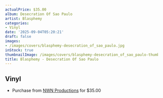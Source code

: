 ```yaml
---
actualPrice: $35.00
album: Desecration Of Sao Paulo
artist: Blasphemy
categories:
- Vinyl
date: '2025-09-04T05:20:21'
draft: false
images:
- /images/covers/blasphemy-desecration_of_sao_paulo.jpg
inStock: true
thumbnailImage: /images/covers/blasphemy-desecration_of_sao_paulo-thumb.jpg
title: Blasphemy - Desecration Of Sao Paulo
---
```


## Vinyl
* Purchase from [NWN Productions](http://shop.nwnprod.com/index.php?route=product/product&path=75&product_id=63272&sort=pd.name&order=ASC) for $35.00

